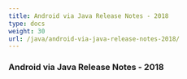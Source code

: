 ```yaml
---
title: Android via Java Release Notes - 2018
type: docs
weight: 30
url: /java/android-via-java-release-notes-2018/
---
```


### **Android via Java Release Notes - 2018**
